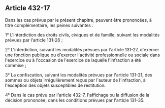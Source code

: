 Article 432-17
----
Dans les cas prévus par le présent chapitre, peuvent être prononcées, à titre
complémentaire, les peines suivantes :

1° L'interdiction des droits civils, civiques et de famille, suivant les
modalités prévues par l'article 131-26 ;

2° L'interdiction, suivant les modalités prévues par l'article 131-27, d'exercer
une fonction publique ou d'exercer l'activité professionnelle ou sociale dans
l'exercice ou à l'occasion de l'exercice de laquelle l'infraction a été commise
;

3° La confiscation, suivant les modalités prévues par l'article 131-21, des
sommes ou objets irrégulièrement reçus par l'auteur de l'infraction, à
l'exception des objets susceptibles de restitution.

4° Dans le cas prévu par l'article 432-7, l'affichage ou la diffusion de la
décision prononcée, dans les conditions prévues par l'article 131-35.
